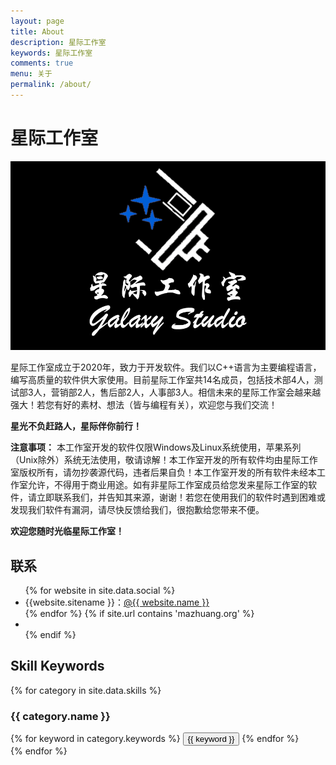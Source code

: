 ```yaml
---
layout: page
title: About
description: 星际工作室
keywords: 星际工作室
comments: true
menu: 关于
permalink: /about/
---
```


# 星际工作室

![img](https://raw.githubusercontent.com/Galaxy-Studio-Code/galaxy-studio-code.github.io/master/image1.png)

星际工作室成立于2020年，致力于开发软件。我们以C++语言为主要编程语言，编写高质量的软件供大家使用。目前星际工作室共14名成员，包括技术部4人，测试部3人，营销部2人，售后部2人，人事部3人。相信未来的星际工作室会越来越强大！若您有好的素材、想法（皆与编程有关），欢迎您与我们交流！

**星光不负赶路人，星际伴你前行！**

**注意事项：** 本工作室开发的软件仅限Windows及Linux系统使用，苹果系列（Unix除外）系统无法使用，敬请谅解！本工作室开发的所有软件均由星际工作室版权所有，请勿抄袭源代码，违者后果自负！本工作室开发的所有软件未经本工作室允许，不得用于商业用途。如有非星际工作室成员给您发来星际工作室的软件，请立即联系我们，并告知其来源，谢谢！若您在使用我们的软件时遇到困难或发现我们软件有漏洞，请尽快反馈给我们，很抱歉给您带来不便。

**欢迎您随时光临星际工作室！**


## 联系

<ul>
{% for website in site.data.social %}
<li>{{website.sitename }}：<a href="{{ website.url }}" target="_blank">@{{ website.name }}</a></li>
{% endfor %}
{% if site.url contains 'mazhuang.org' %}
<li>
</li>
{% endif %}
</ul>



## Skill Keywords

{% for category in site.data.skills %}
### {{ category.name }}

<div class="btn-inline">
{% for keyword in category.keywords %}
<button class="btn btn-outline" type="button">{{ keyword }}</button>
{% endfor %}
</div>
{% endfor %}
